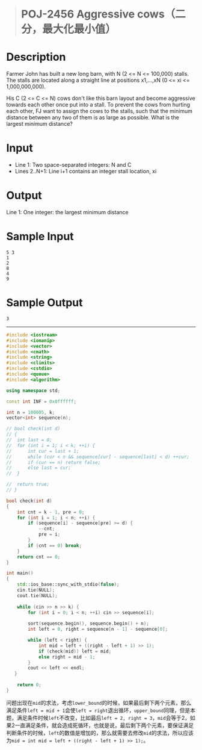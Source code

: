 > # POJ-2456 Aggressive cows（二分，最大化最小值）

# Description

Farmer John has built a new long barn, with N (2 <= N <= 100,000) stalls. The stalls are located along a straight line at positions x1,...,xN (0 <= xi <= 1,000,000,000).

His C (2 <= C <= N) cows don't like this barn layout and become aggressive towards each other once put into a stall. To prevent the cows from hurting each other, FJ want to assign the cows to the stalls, such that the minimum distance between any two of them is as large as possible. What is the largest minimum distance?

# Input

* Line 1: Two space-separated integers: N and C
* Lines 2..N+1: Line i+1 contains an integer stall location, xi

# Output

Line 1: One integer: the largest minimum distance

# Sample Input

```
5 3
1
2
8
4
9
```

# Sample Output

```
3
```

-----

```c++
#include <iostream>
#include <iomanip>
#include <vector>
#include <cmath>
#include <string>
#include <climits>
#include <cstdio>
#include <queue>
#include <algorithm>

using namespace std;

const int INF = 0x0ffffff;

int n = 100005, k;
vector<int> sequence(n);

// bool check(int d)
// {
// 	int last = 0;
// 	for (int i = 1; i < k; ++i) {
// 		int cur = last + 1;
// 		while (cur < n && sequence[cur] - sequence[last] < d) ++cur;
// 		if (cur == n) return false;
// 		else last = cur;
// 	}

// 	return true;
// }

bool check(int d)
{
	int cnt = k - 1, pre = 0;
	for (int i = 1; i < n; ++i) {
		if (sequence[i] - sequence[pre] >= d) {
			--cnt;
			pre = i;
		}
		if (cnt == 0) break;
	}
	return cnt == 0;
}

int main()
{
	std::ios_base::sync_with_stdio(false);
	cin.tie(NULL);
	cout.tie(NULL);
    
   	while (cin >> n >> k) {
   		for (int i = 0; i < n; ++i) cin >> sequence[i];
   		
   		sort(sequence.begin(), sequence.begin() + n);
   		int left = 0, right = sequence[n - 1] - sequence[0];

   		while (left < right) {
   			int mid = left + ((right - left + 1) >> 1);
   			if (check(mid)) left = mid;
   			else right = mid - 1;
   		}
   		cout << left << endl;
   }
	
    return 0;
}
```

问题出现在`mid`的求法，考虑`lower_bound`的时候，如果最后剩下两个元素，那么满足条件`left = mid + 1`会使`left = right`退出循环，`upper_bound`同理，但是本题，满足条件时候`left`不改变，比如最后`left = 2, right = 3`，`mid`会等于2，如果2一直满足条件，就会造成死循环，也就是说，最后剩下两个元素，要保证满足判断条件的时候，`left`的数值是增加的，那么就需要去修改`mid`的求法，所以应该为`mid = int mid = left + ((right - left + 1) >> 1);`。